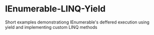 # IEnumerable-LINQ-Yield
Short examples demonstrationg IEnumerable's deffered execution using yield and implementing custom LINQ methods
